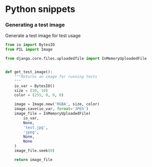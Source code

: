 # Python snippets


### Generating a test image

Generate a test image for test usage

```python
from io import BytesIO
from PIL import Image

from django.core.files.uploadedfile import InMemoryUploadedFile


def get_test_image():
    """Returns an image for running tests
    """
    io_var = BytesIO()
    size = (10, 10)
    color = (255, 0, 0, 0)

    image = Image.new('RGBA', size, color)
    image.save(io_var, format='JPEG')
    image_file = InMemoryUploadedFile(
        io_var,
        None,
        'test.jpg',
        'jpeg',
        None,
        None
    )
    image_file.seek(0)

    return image_file
```
